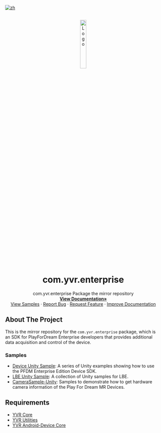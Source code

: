 [![zh](https://img.shields.io/badge/lang-zh-blue.svg)](./README.zh.md)

<!--
READ ME FIRST !!!!!!
Replace the following placeholders with the actual values:
    - {{PROJECT_REPO_URL}}: URL of the project repository
    - {{Project Name}}: Name of the project
    - {{DocumentationURL}}: URL of the project documentation, Use github pages with docfx if possible
    - {{BriefDescription}}: Brief description about the project
    - {SampleURL}: URL of the sample project, for package projects, it should be sample repository URL. If a package projects has multiple samples, then link to `Samples` header of the `About The Project` section.
    - {BugIssueURL}: URL of the bug reporting issue template
      - i.e.  https://github.com/PlayForDreamDevelopers/unity-template/issues/new?template=bug_report.yml
    - {FeatureIssueURL}: URL of the feature request issue template
      - i.e. https://github.com/PlayForDreamDevelopers/unity-template/issues/new?template=feature_request.yml
    - {DocumentationIssueURL}: URL of the documentation issue template
      - i.e. https://github.com/PlayForDreamDevelopers/unity-template/issues/new?template=documentation_update.yml
-->

<br />
<div align="center">
    <a href="{{PROJECT_REPO_URL}}">
        <img src="https://www.pfdm.cn/en/static/img/logo.2b1b07e.png" alt="Logo" width="20%">
    </a>
    <h1 align="center"> com.yvr.enterprise </h1>
    <p align="center">
        com.yvr.enterprise Package the mirror repository
        <br />
        <a href="https://github.com/PlayForDreamDevelopers/com.yvr.enterprise-mirror"><strong>View Documentation»</strong></a>
        <br />
        <a href="#samples">View Samples</a>
        &middot;
        <a href="https://github.com/PlayForDreamDevelopers/com.yvr.enterprise-mirror/issues/new?template=bug_report.yml">Report Bug</a>
        &middot;
        <a href="https://github.com/PlayForDreamDevelopers/com.yvr.enterprise-mirror/issues/new?template=feature_request.yml">Request Feature</a>
        &middot;
        <a href="https://github.com/PlayForDreamDevelopers/com.yvr.enterprise-mirror/issues/new?template=documentation_update.yml">Improve Documentation</a>
    </p>
</div>

<!-- Add callouts here if required-->

## About The Project

<!-- Description about the project
    What this project does, what it is for, etc.

    For sample projects, describe every sample with screenshot/gif here.
    For package projects, describe what the package does, and links to the sample projects.

    -->

This is the mirror repository for the `com.yvr.enterprise` package, which is an SDK for PlayForDream Enterprise developers that provides additional data acquisition and control of the device.

### Samples

- [Device Unity Sample](https://github.com/PlayForDreamDevelopers/DeviceSample-Unity):
    A series of Unity examples showing how to use the PFDM Enterprise Edition Device SDK.
- [LBE Unity Sample](https://github.com/PlayForDreamDevelopers/LBESample-Unity):
    A collection of Unity samples for LBE.
- [CameraSample-Unity](https://github.com/PlayForDreamDevelopers/CameraSample-Unity): 
  Samples to demonstrate how to get hardware camera information of the Play For Dream MR Devices.
<!-- Link to first sample project -->
<!-- Link to second sample project -->

## Requirements

<!-- Requirements about the project:
    Unity version, Unity packages, etc.
    If the Unity package has a mirror repository, link to that repository.
    -->

-   [YVR Core](https://github.com/PlayForDreamDevelopers/com.yvr.core-mirror)
-   [YVR Utilities](https://github.com/PlayForDreamDevelopers/com.yvr.Utilities-mirror)
-   [YVR Android-Device Core](https://github.com/PlayForDreamDevelopers/com.yvr.android-device.core-mirror)